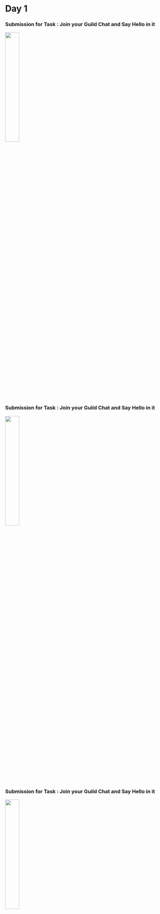 # Day 1

### Submission for Task : Join your Guild Chat and Say Hello in it
<img src="" width=30%>

### Submission for Task : Join your Guild Chat and Say Hello in it
<img src="" width=30%>

### Submission for Task : Join your Guild Chat and Say Hello in it
<img src="" width=30%>
